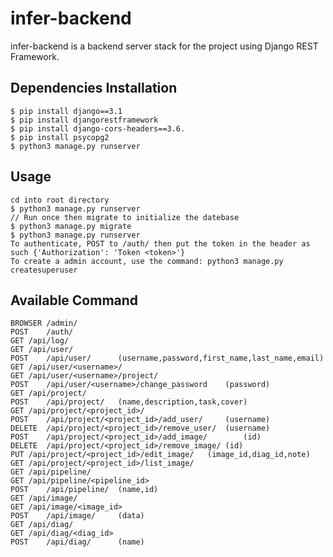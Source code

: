 # infer-backend

infer-backend is a backend server stack for the project using Django REST Framework.

## Dependencies Installation
	
	$ pip install django==3.1
	$ pip install djangorestframework
	$ pip install django-cors-headers==3.6.
	$ pip install psycopg2
	$ python3 manage.py runserver

## Usage

	cd into root directory
	$ python3 manage.py runserver
	// Run once then migrate to initialize the datebase
	$ python3 manage.py migrate
	$ python3 manage.py runserver
	To authenticate, POST to /auth/ then put the token in the header as such {'Authorization': 'Token <token>'}
	To create a admin account, use the command: python3 manage.py createsuperuser

## Available Command

	BROWSER	/admin/
	POST	/auth/
	GET	/api/log/
	GET	/api/user/
	POST	/api/user/		(username,password,first_name,last_name,email)
	GET	/api/user/<username>/
	GET	/api/user/<username>/project/
	POST	/api/user/<username>/change_password	(password)
	GET	/api/project/	
	POST	/api/project/	(name,description,task,cover)
	GET	/api/project/<project_id>/
	POST	/api/project/<project_id>/add_user/		(username)	
	DELETE	/api/project/<project_id>/remove_user/	(username)
	POST	/api/project/<project_id>/add_image/		(id)
	DELETE	/api/project/<project_id>/remove_image/	(id)
	PUT	/api/project/<project_id>/edit_image/	(image_id,diag_id,note)
	GET	/api/project/<project_id>/list_image/
	GET	/api/pipeline/
	GET	/api/pipeline/<pipeline_id>
	POST	/api/pipeline/	(name,id)
	GET	/api/image/
	GET	/api/image/<image_id>
	POST	/api/image/		(data)
	GET	/api/diag/
	GET	/api/diag/<diag_id>
	POST	/api/diag/		(name)
